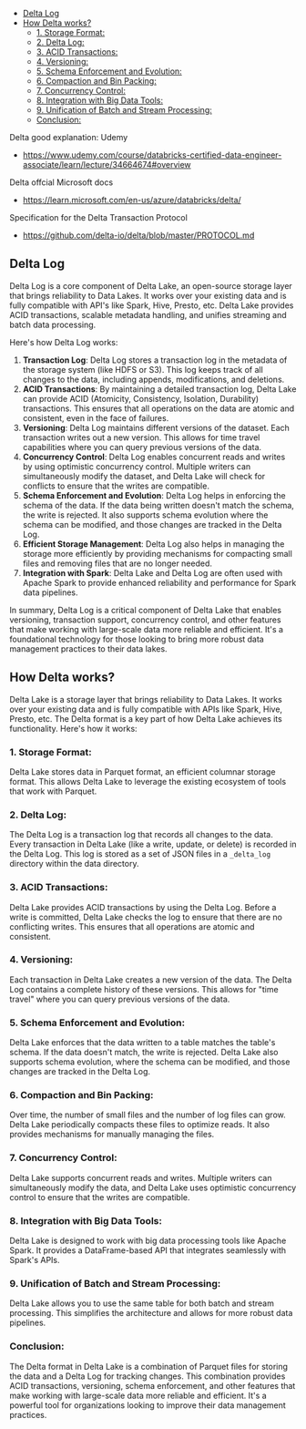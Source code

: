 <!-- TOC -->

- [Delta Log](#delta-log)
- [How Delta works?](#how-delta-works)
  - [1. Storage Format:](#1-storage-format)
  - [2. Delta Log:](#2-delta-log)
  - [3. ACID Transactions:](#3-acid-transactions)
  - [4. Versioning:](#4-versioning)
  - [5. Schema Enforcement and Evolution:](#5-schema-enforcement-and-evolution)
  - [6. Compaction and Bin Packing:](#6-compaction-and-bin-packing)
  - [7. Concurrency Control:](#7-concurrency-control)
  - [8. Integration with Big Data Tools:](#8-integration-with-big-data-tools)
  - [9. Unification of Batch and Stream Processing:](#9-unification-of-batch-and-stream-processing)
  - [Conclusion:](#conclusion)

<!-- /TOC -->

Delta good explanation: Udemy

- https://www.udemy.com/course/databricks-certified-data-engineer-associate/learn/lecture/34664674#overview

Delta offcial Microsoft docs

- https://learn.microsoft.com/en-us/azure/databricks/delta/

Specification for the Delta Transaction Protocol

- https://github.com/delta-io/delta/blob/master/PROTOCOL.md

## Delta Log

Delta Log is a core component of Delta Lake, an open-source storage layer that brings reliability to Data Lakes. It works over your existing data and is fully compatible with API's like Spark, Hive, Presto, etc. Delta Lake provides ACID transactions, scalable metadata handling, and unifies streaming and batch data processing.

Here's how Delta Log works:

1. **Transaction Log**: Delta Log stores a transaction log in the metadata of the storage system (like HDFS or S3). This log keeps track of all changes to the data, including appends, modifications, and deletions.
2. **ACID Transactions**: By maintaining a detailed transaction log, Delta Lake can provide ACID (Atomicity, Consistency, Isolation, Durability) transactions. This ensures that all operations on the data are atomic and consistent, even in the face of failures.
3. **Versioning**: Delta Log maintains different versions of the dataset. Each transaction writes out a new version. This allows for time travel capabilities where you can query previous versions of the data.
4. **Concurrency Control**: Delta Log enables concurrent reads and writes by using optimistic concurrency control. Multiple writers can simultaneously modify the dataset, and Delta Lake will check for conflicts to ensure that the writes are compatible.
5. **Schema Enforcement and Evolution**: Delta Log helps in enforcing the schema of the data. If the data being written doesn't match the schema, the write is rejected. It also supports schema evolution where the schema can be modified, and those changes are tracked in the Delta Log.
6. **Efficient Storage Management**: Delta Log also helps in managing the storage more efficiently by providing mechanisms for compacting small files and removing files that are no longer needed.
7. **Integration with Spark**: Delta Lake and Delta Log are often used with Apache Spark to provide enhanced reliability and performance for Spark data pipelines.

In summary, Delta Log is a critical component of Delta Lake that enables versioning, transaction support, concurrency control, and other features that make working with large-scale data more reliable and efficient. It's a foundational technology for those looking to bring more robust data management practices to their data lakes.

## How Delta works?

Delta Lake is a storage layer that brings reliability to Data Lakes. It works over your existing data and is fully compatible with APIs like Spark, Hive, Presto, etc. The Delta format is a key part of how Delta Lake achieves its functionality. Here's how it works:

### 1. Storage Format:

Delta Lake stores data in Parquet format, an efficient columnar storage format. This allows Delta Lake to leverage the existing ecosystem of tools that work with Parquet.

### 2. Delta Log:

The Delta Log is a transaction log that records all changes to the data. Every transaction in Delta Lake (like a write, update, or delete) is recorded in the Delta Log. This log is stored as a set of JSON files in a `_delta_log` directory within the data directory.

### 3. ACID Transactions:

Delta Lake provides ACID transactions by using the Delta Log. Before a write is committed, Delta Lake checks the log to ensure that there are no conflicting writes. This ensures that all operations are atomic and consistent.

### 4. Versioning:

Each transaction in Delta Lake creates a new version of the data. The Delta Log contains a complete history of these versions. This allows for "time travel" where you can query previous versions of the data.

### 5. Schema Enforcement and Evolution:

Delta Lake enforces that the data written to a table matches the table's schema. If the data doesn't match, the write is rejected. Delta Lake also supports schema evolution, where the schema can be modified, and those changes are tracked in the Delta Log.

### 6. Compaction and Bin Packing:

Over time, the number of small files and the number of log files can grow. Delta Lake periodically compacts these files to optimize reads. It also provides mechanisms for manually managing the files.

### 7. Concurrency Control:

Delta Lake supports concurrent reads and writes. Multiple writers can simultaneously modify the data, and Delta Lake uses optimistic concurrency control to ensure that the writes are compatible.

### 8. Integration with Big Data Tools:

Delta Lake is designed to work with big data processing tools like Apache Spark. It provides a DataFrame-based API that integrates seamlessly with Spark's APIs.

### 9. Unification of Batch and Stream Processing:

Delta Lake allows you to use the same table for both batch and stream processing. This simplifies the architecture and allows for more robust data pipelines.

### Conclusion:

The Delta format in Delta Lake is a combination of Parquet files for storing the data and a Delta Log for tracking changes. This combination provides ACID transactions, versioning, schema enforcement, and other features that make working with large-scale data more reliable and efficient. It's a powerful tool for organizations looking to improve their data management practices.

